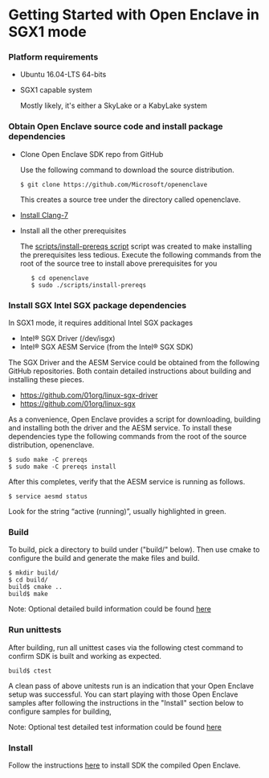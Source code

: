 Getting Started with Open Enclave in SGX1 mode 
=====================================================


### Platform requirements

- Ubuntu 16.04-LTS 64-bits
- SGX1 capable system

  Mostly likely, it's either a SkyLake or a KabyLake system

### Obtain Open Enclave source code and install package dependencies

   - Clone Open Enclave SDK repo from GitHub

       Use the following command to download the source distribution.

         $ git clone https://github.com/Microsoft/openenclave

        This creates a source tree under the directory called openenclave.

   - [Install Clang-7](prerequisites.md#install-clang-7)

   - Install all the other prerequisites

      The  [scripts/install-prereqs script](/scripts/install-prereqs) script was created to make installing the prerequisites less tedious. Execute the following commands from the root of the source tree to install above prerequisites for you

            $ cd openenclave
            $ sudo ./scripts/install-prereqs

### Install SGX Intel SGX package dependencies

 In SGX1 mode, it requires additional Intel SGX packages

- Intel® SGX Driver (/dev/isgx)
- Intel® SGX AESM Service (from the Intel® SGX SDK)

The SGX Driver and the AESM Service could be obtained from the following GitHub repositories. 
Both contain detailed instructions about building and installing these pieces.
     
  - <https://github.com/01org/linux-sgx-driver>
  - <https://github.com/01org/linux-sgx>

As a convenience, Open Enclave provides a script for downloading, building and
installing both the driver and the AESM service. To install these dependencies 
type the following commands from the root of
the source distribution, openenclave.

```
$ sudo make -C prereqs
$ sudo make -C prereqs install
```

After this completes, verify that the AESM service is running as follows.
```
$ service aesmd status
```
Look for the string “active (running)”, usually highlighted in green.

### Build

To build, pick a directory to build under ("build/" below).
Then use cmake to configure the build and generate the make files and build.

```
$ mkdir build/
$ cd build/
build$ cmake ..
build$ make
```
Note: Optional detailed build information could be found [here](advancedBuildInfo.md)

### Run unittests

  After building, run all unittest cases via the following ctest command to confirm 
  SDK is built and working as expected.

```
build$ ctest
```
A clean pass of above unitests run is an indication that your Open Enclave setup was successful. You can start playing with those Open Enclave samples after following the instructions in the "Install" section below to configure samples for building,

Note: Optional test detailed test information could be found [here](AdvancedTestInfo.md)

### Install

 Follow the instructions [here](InstallInfo.md) to install SDK the compiled Open Enclave.





